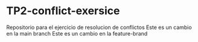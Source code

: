 # TP2-conflict-exersice
Repositorio para el ejercicio de resolucion de conflictos
Este es un cambio en la main branch
Este es un cambio en la feature-brand
